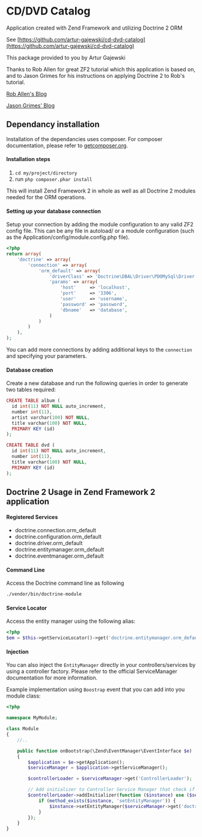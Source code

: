 # CD/DVD Catalog

Application created with Zend Framework and utilizing Doctrine 2 ORM

See [https://github.com/artur-gajewski/cd-dvd-catalog](https://github.com/artur-gajewski/cd-dvd-catalog)

This package provided to you by Artur Gajewski

Thanks to Rob Allen for great ZF2 tutorial which this application is based on, and to Jason Grimes for his instructions on applying Doctrine 2 to Rob's tutorial.

[Rob Allen's Blog](http://www.akrabat.com)

[Jason Grimes' Blog](http://www.jasongrimes.org)

## Dependancy installation

Installation of the dependancies uses composer. For composer documentation, please refer to
[getcomposer.org](http://getcomposer.org/).


#### Installation steps

  1. `cd my/project/directory`
  2. run `php composer.phar install`

This will install Zend Framework 2 in whole as well as all Doctrine 2 modules needed for the ORM operations.


#### Setting up your database connection

Setup your connection by adding the module configuration to any valid ZF2 config file. This can be any file in autoload/
or a module configuration (such as the Application/config/module.config.php file).

```php
<?php
return array(
    'doctrine' => array(
        'connection' => array(
            'orm_default' => array(
                'driverClass' => 'Doctrine\DBAL\Driver\PDOMySql\Driver',
                'params' => array(
                    'host'     => 'localhost',
                    'port'     => '3306',
                    'user'     => 'username',
                    'password' => 'password',
                    'dbname'   => 'database',
                )
            )
        )
    ),
);
```

You can add more connections by adding additional keys to the `connection` and specifying your parameters.


#### Database creation

Create a new database and run the following queries in order to generate two tables required:

```php
CREATE TABLE album (
  id int(11) NOT NULL auto_increment,
  number int(11),
  artist varchar(100) NOT NULL,
  title varchar(100) NOT NULL,
  PRIMARY KEY (id)
);

CREATE TABLE dvd (
  id int(11) NOT NULL auto_increment,
  number int(11),
  title varchar(100) NOT NULL,
  PRIMARY KEY (id)
);
```

## Doctrine 2 Usage in Zend Framework 2 application

#### Registered Services

 * doctrine.connection.orm_default
 * doctrine.configuration.orm_default
 * doctrine.driver.orm_default
 * doctrine.entitymanager.orm_default
 * doctrine.eventmanager.orm_default

#### Command Line
Access the Doctrine command line as following

```sh
./vendor/bin/doctrine-module
```

#### Service Locator
Access the entity manager using the following alias:

```php
<?php
$em = $this->getServiceLocator()->get('doctrine.entitymanager.orm_default');
```

#### Injection
You can also inject the `EntityManager` directly in your controllers/services by using a controller factory. Please
refer to the official ServiceManager documentation for more information.

Example implementation using `Boostrap` event that you can add into you module class:
```php
<?php

namespace MyModule;

class Module
{
    //..

    public function onBootstrap(\Zend\EventManager\EventInterface $e)
    {
        $application = $e->getApplication();
        $serviceManager = $application->getServiceManager();

        $controllerLoader = $serviceManager->get('ControllerLoader');

        // Add initializer to Controller Service Manager that check if controllers needs entity manager injection
        $controllerLoader->addInitializer(function ($instance) use ($serviceManager) {
            if (method_exists($instance, 'setEntityManager')) {
                $instance->setEntityManager($serviceManager->get('doctrine.entitymanager.orm_default'));
            }
        });
    }
}
```



